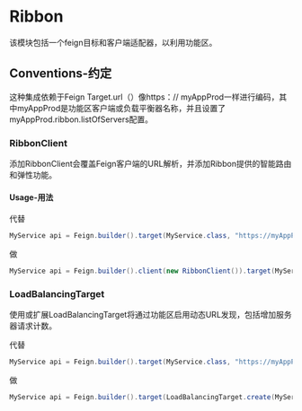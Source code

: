 # Ribbon

该模块包括一个feign目标和客户端适配器，以利用功能区。

## Conventions-约定

这种集成依赖于Feign Target.url（）像https：// myAppProd一样进行编码，其中myAppProd是功能区客户端或负载平衡器名称，并且设置了myAppProd.ribbon.listOfServers配置。

### RibbonClient

添加RibbonClient会覆盖Feign客户端的URL解析，并添加Ribbon提供的智能路由和弹性功能。

#### Usage-用法

代替

```java
MyService api = Feign.builder().target(MyService.class, "https://myAppProd-1234567890.us-east-1.elb.amazonaws.com");
```

做

```java
MyService api = Feign.builder().client(new RibbonClient()).target(MyService.class, "https://myAppProd");
```

### LoadBalancingTarget

使用或扩展LoadBalancingTarget将通过功能区启用动态URL发现，包括增加服务器请求计数。

代替

```java
MyService api = Feign.builder().target(MyService.class, "https://myAppProd-1234567890.us-east-1.elb.amazonaws.com");
```

做

```java
MyService api = Feign.builder().target(LoadBalancingTarget.create(MyService.class, "https://myAppProd"));
```